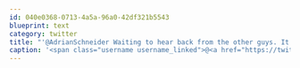 ```yaml
---
id: 040e0368-0713-4a5a-96a0-42df321b5543
blueprint: text
category: twitter
title: "'@AdrianSchneider Waiting to hear back from the other guys. It's a holiday in the US"
caption: '<span class="username username_linked">@<a href="https://twitter.com/AdrianSchneider" title="Adrian Schneider">AdrianSchneider</a></span> Waiting to hear back from the other guys. It''s a holiday in the US'
---
```

